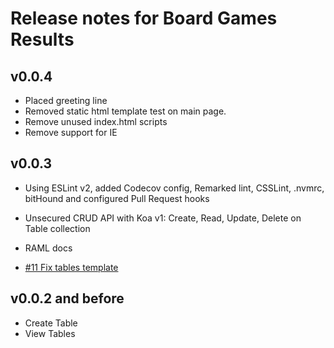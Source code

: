Release notes for Board Games Results
====================================

v0.0.4
------------------

*   Placed greeting line
*   Removed static html template test on main page.
*   Remove unused index.html scripts
*   Remove support for IE

v0.0.3
------------------

*   Using ESLint v2, added Codecov config, Remarked lint, CSSLint, .nvmrc,
    bitHound and configured Pull Request hooks

*   Unsecured CRUD API with Koa v1:
Create, Read, Update, Delete on Table collection

*   RAML docs
*   [#11 Fix tables template](https://github.com/GorlifSense/Board-Games-Results/pull/11)

v0.0.2 and before
------------------

*   Create Table
*   View Tables
